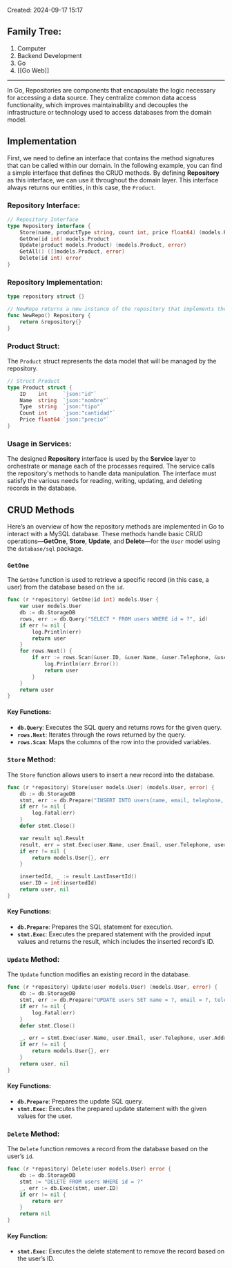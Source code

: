 Created: 2024-09-17 15:17
## Family Tree:
1. Computer
2. Backend Development
3. Go
4. [[Go Web]]
-- -
In Go, Repositories are components that encapsulate the logic necessary for accessing a data source. They centralize common data access functionality, which improves maintainability and decouples the infrastructure or technology used to access databases from the domain model.
## Implementation
First, we need to define an interface that contains the method signatures that can be called within our domain. In the following example, you can find a simple interface that defines the CRUD methods.
By defining **Repository** as this interface, we can use it throughout the domain layer. This interface always returns our entities, in this case, the `Product`.
### Repository Interface:
```go
// Repository Interface
type Repository interface {
    Store(name, productType string, count int, price float64) (models.Product, error)
    GetOne(id int) models.Product
    Update(product models.Product) (models.Product, error)
    GetAll() ([]models.Product, error)
    Delete(id int) error
}
```
### Repository Implementation:
```go
type repository struct {}

// NewRepo returns a new instance of the repository that implements the Repository interface.
func NewRepo() Repository {
    return &repository{}
}
```
### Product Struct:
The `Product` struct represents the data model that will be managed by the repository.
```go
// Struct Product
type Product struct {
    ID    int     `json:"id"`
    Name  string  `json:"nombre"`
    Type  string  `json:"tipo"`
    Count int     `json:"cantidad"`
    Price float64 `json:"precio"`
}
```
### Usage in Services:
The designed **Repository** interface is used by the **Service** layer to orchestrate or manage each of the processes required. The service calls the repository's methods to handle data manipulation.
The interface must satisfy the various needs for reading, writing, updating, and deleting records in the database.
## CRUD Methods
Here’s an overview of how the repository methods are implemented in Go to interact with a MySQL database. These methods handle basic CRUD operations—**GetOne**, **Store**, **Update**, and **Delete**—for the `User` model using the `database/sql` package.
### `GetOne`
The `GetOne` function is used to retrieve a specific record (in this case, a user) from the database based on the `id`.
```go
func (r *repository) GetOne(id int) models.User {
    var user models.User
    db := db.StorageDB
    rows, err := db.Query("SELECT * FROM users WHERE id = ?", id)
    if err != nil {
        log.Println(err)
        return user
    }
    for rows.Next() {
        if err := rows.Scan(&user.ID, &user.Name, &user.Telephone, &user.Email, &user.Address); err != nil {
            log.Println(err.Error())
            return user
        }
    }
    return user
}
```
#### Key Functions:
- **`db.Query`**: Executes the SQL query and returns rows for the given query.
- **`rows.Next`**: Iterates through the rows returned by the query.
- **`rows.Scan`**: Maps the columns of the row into the provided variables.
### `Store` Method:
The `Store` function allows users to insert a new record into the database.
```go
func (r *repository) Store(user models.User) (models.User, error) {
    db := db.StorageDB
    stmt, err := db.Prepare("INSERT INTO users(name, email, telephone, address) VALUES( ?, ?, ?, ?)")
    if err != nil {
        log.Fatal(err)
    }
    defer stmt.Close()

    var result sql.Result
    result, err = stmt.Exec(user.Name, user.Email, user.Telephone, user.Address)
    if err != nil {
        return models.User{}, err
    }

    insertedId, _ := result.LastInsertId()
    user.ID = int(insertedId)
    return user, nil
}
```
#### Key Functions:
- **`db.Prepare`**: Prepares the SQL statement for execution.
- **`stmt.Exec`**: Executes the prepared statement with the provided input values and returns the result, which includes the inserted record’s ID.
### `Update` Method:
The `Update` function modifies an existing record in the database.
```go
func (r *repository) Update(user models.User) (models.User, error) {
    db := db.StorageDB
    stmt, err := db.Prepare("UPDATE users SET name = ?, email = ?, telephone = ?, address = ? WHERE id = ?")
    if err != nil {
        log.Fatal(err)
    }
    defer stmt.Close()

    _, err = stmt.Exec(user.Name, user.Email, user.Telephone, user.Address, user.ID)
    if err != nil {
        return models.User{}, err
    }
    return user, nil
}
```
#### Key Functions:
- **`db.Prepare`**: Prepares the update SQL query.
- **`stmt.Exec`**: Executes the prepared update statement with the given values for the user.
### `Delete` Method:
The `Delete` function removes a record from the database based on the user’s `id`.
```go
func (r *repository) Delete(user models.User) error {
    db := db.StorageDB
    stmt := "DELETE FROM users WHERE id = ?"
    _, err := db.Exec(stmt, user.ID)
    if err != nil {
        return err
    }
    return nil
}
```
#### Key Function:
- **`stmt.Exec`**: Executes the delete statement to remove the record based on the user’s ID.